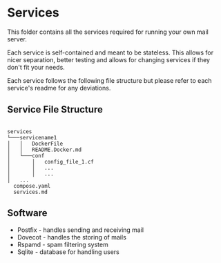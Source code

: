 # Services 
This folder contains all the services required for running your own mail server. 

Each service is self-contained and meant to be stateless. This allows for nicer separation, better testing and allows for changing services if they don't fit your needs.

Each service follows the following file structure but please refer to each service's readme for any deviations.

## Service File Structure

```

services
└───servicename1
│   │   DockerFile
│   │   README.Docker.md
│   └───conf
│       │   config_file_1.cf
│       │   ...
│       │   ...
│   ...
  compose.yaml
  services.md

```


## Software
- Postfix - handles sending and receiving mail
- Dovecot - handles the storing of mails
- Rspamd -  spam filtering system 
- Sqlite -  database for handling users




